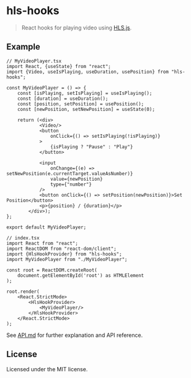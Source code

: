 # hls-hooks
> React hooks for playing video using [HLS.js](https://github.com/video-dev/hls.js/).
## Example

```tsx
// MyVideoPlayer.tsx
import React, {useState} from "react";
import {Video, useIsPlaying, useDuration, usePosition} from "hls-hooks";

const MyVideoPlayer = () => {
    const [isPlaying, setIsPlaying] = useIsPlaying();
    const [duration] = useDuration();
    const [position, setPosition] = usePosition();
    const [newPosition, setNewPosition] = useState(0);

    return (<div>
            <Video/>
            <button
                onClick={() => setIsPlaying(!isPlaying)}
            >
                {isPlaying ? "Pause" : "Play"}
            </button>

            <input
                onChange={(e) => setNewPosition(e.currentTarget.valueAsNumber)}
                value={newPosition}
                type={"number"}
            />
            <button onClick={() => setPosition(newPosition)}>Set Position</button>
            <p>{position} / {duration}</p>
        </div>);
};

export default MyVideoPlayer;
```
```tsx
// index.tsx
import React from "react";
import ReactDOM from "react-dom/client";
import {HlsHookProvider} from "hls-hooks";
import MyVideoPlayer from "./MyVideoPlayer";

const root = ReactDOM.createRoot(
    document.getElementById('root') as HTMLElement
);

root.render(
    <React.StrictMode>
        <HlsHookProvider>
            <MyVideoPlayer/>
        </HlsHookProvider>
    </React.StrictMode>
);
```

See [API.md](docs/API.md) for further explanation and API reference.
## License
Licensed under the MIT license.
